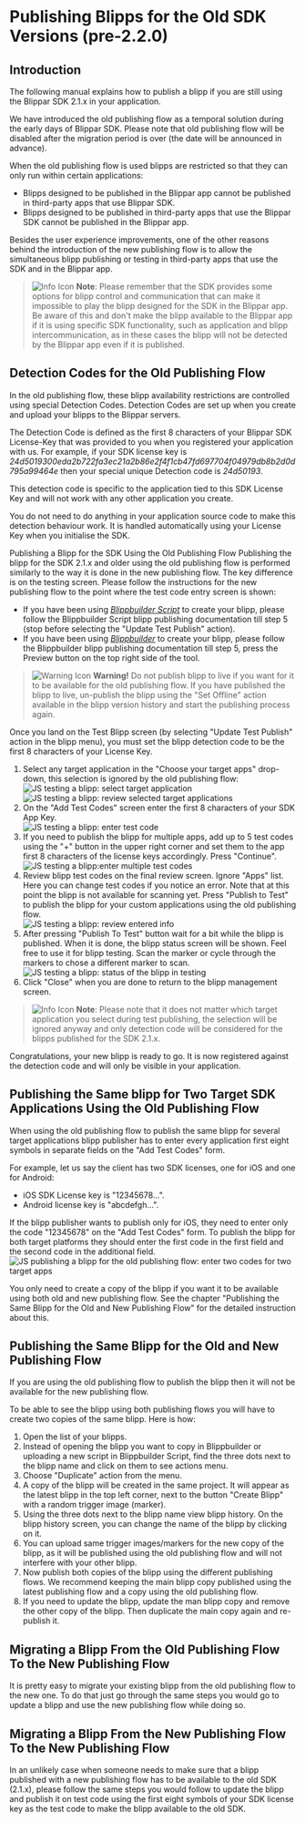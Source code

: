 # Publishing Blipps for the Old SDK Versions (pre-2.2.0)

## Introduction

The following manual explains how to publish a blipp if you are still using the Blippar SDK 2.1.x in your application.

We have introduced the old publishing flow as a temporal solution during the early days of Blippar SDK. Please note that old publishing flow will be disabled after the migration period is over (the date will be announced in advance).

When the old publishing flow is used blipps are restricted so that they can only run within certain applications:

* Blipps designed to be published in the Blippar app cannot be published in third-party apps that use Blippar SDK.
* Blipps designed to be published in third-party apps that use the Blippar SDK cannot be published in the Blippar app.

Besides the user experience improvements, one of the other reasons behind the introduction of the new publishing flow is to allow the simultaneous blipp publishing or testing in third-party apps that use the SDK and in the Blippar app.

>![Info Icon](https://blippar-devportal-dev.s3.amazonaws.com/media/uploads/BlipparSDK_Info.png) 
>**Note**: Please remember that the SDK provides some options for blipp control and communication that can make it impossible to play the blipp designed for the SDK in the Blippar app. Be aware of this and don't make the blipp available to the Blippar app if it is using specific SDK functionality, such as application and blipp intercommunication, as in these cases the blipp will not be detected by the Blippar app even if it is published.

## Detection Codes for the Old Publishing Flow
In the old publishing flow, these blipp availability restrictions are controlled using special Detection Codes. Detection Codes are set up when you create and upload your blipps to the Blippar servers.  

The Detection Code is defined as the first 8 characters of your Blippar SDK License-Key that was provided to you when you registered your application with us. For example, if your SDK license key is *24d5019300eda2b722fa3ec21a2b86e2f4f1cb47fd697704f04979db8b2d0d795a99464e* then your special unique Detection code is *24d50193*.

This detection code is specific to the application tied to this SDK License Key and will not work with any other application you create.

You do not need to do anything in your application source code to make this detection behaviour work.  It is handled automatically using your License Key when you initialise the SDK.

Publishing a Blipp for the SDK Using the Old Publishing Flow
Publishing the blipp for the SDK 2.1.x and older using the old publishing flow is performed similarly to the way it is done in the new publishing flow. The key difference is on the testing screen. Please follow the instructions for the new publishing flow to the point where the test code entry screen is shown:

* If you have been using *[Blippbuilder Script](https://developer.blippar.com/portal/ar-api/home/)* to create your blipp, please follow the Blippbuilder Script blipp publishing documentation till step 5 (stop before selecting the "Update Test Publish" action).
* If you have been using *[Blippbuilder](https://blippar.com/en/products/blippbuilder/)* to create your blipp, please follow the Blippbuilder blipp publishing documentation till step 5, press the Preview button on the top right side of the tool.

>![Warning Icon](https://blippar-devportal-dev.s3.amazonaws.com/media/uploads/BlipparSDK_Warning.png) 
> **Warning!** Do not publish blipp to live if you want for it to be available for the old publishing flow. If you have published the blipp to live, un-publish the blipp using the "Set Offline" action available in the blipp version history and start the publishing process again.

Once you land on the Test Blipp screen (by selecting "Update Test Publish" action in the blipp menu), you must set the blipp detection code to be the first 8 characters of your License Key.

1. Select any target application in the "Choose your target apps" drop-down, this selection is ignored by the old publishing flow:  
  ![JS testing a blipp: select target application](https://blippar-devportal-dev.s3.amazonaws.com/media/uploads/0060.js_blipp_test_select_app.png) ![JS testing a blipp: review selected target applications](https://blippar-devportal-dev.s3.amazonaws.com/media/uploads/0070.js_blipp_test_selected_app.png)
2. On the "Add Test Codes" screen enter the first 8 characters of your SDK App Key.  
  ![JS testing a blipp: enter test code](https://blippar-devportal-dev.s3.amazonaws.com/media/uploads/0080.js_blipp_test_enter_code.png)
3. If you need to publish the blipp for multiple apps, add up to 5 test codes using the "+" button in the upper right corner and set them to the app first 8 characters of the license keys accordingly. Press "Continue".  
  ![JS testing a blipp:enter multiple test codes](https://blippar-devportal-dev.s3.amazonaws.com/media/uploads/0090.js_blipp_test_enter_multiple_codes.png)
4. Review blipp test codes on the final review screen. Ignore "Apps" list. Here you can change test codes if you notice an error. Note that at this point the blipp is not available for scanning yet. Press "Publish to Test" to publish the blipp for your custom applications using the old publishing flow.  
  ![JS testing a blipp: review entered info](https://blippar-devportal-dev.s3.amazonaws.com/media/uploads/0100.js_blipp_test_review.png)
5. After pressing "Publish To Test" button wait for a bit while the blipp is published. When it is done, the blipp status screen will be shown. Feel free to use it for blipp testing. Scan the marker or cycle through the markers to chose a different marker to scan.    
  ![JS testing a blipp: status of the blipp in testing](https://blippar-devportal-dev.s3.amazonaws.com/media/uploads/0110.js_blipp_in_test_status.png)
6. Click "Close" when you are done to return to the blipp management screen.

>![Info Icon](https://blippar-devportal-dev.s3.amazonaws.com/media/uploads/BlipparSDK_Info.png) 
>**Note**: Please note that it does not matter which target application you select during test publishing, the selection will be ignored anyway and only detection code will be considered for the blipps published for the SDK 2.1.x.

Congratulations, your new blipp is ready to go. It is now registered against the detection code and will only be visible in your application.

## Publishing the Same blipp for Two Target SDK Applications Using the Old Publishing Flow

When using the old publishing flow to publish the same blipp for several target applications blipp publisher has to enter every application first eight symbols in separate fields on the "Add Test Codes" form.

For example, let us say the client has two SDK licenses, one for iOS and one for Android:

* iOS SDK License key is "12345678...".
* Android license key is "abcdefgh...".

If the blipp publisher wants to publish only for iOS, they need to enter only the code "12345678" on the "Add Test Codes" form.
To publish the blipp for both target platforms they should enter the first code in the first field and the second code in the additional field.
![JS publishing a blipp for the old publishing flow: enter two codes for two target apps](https://blippar-devportal-dev.s3.amazonaws.com/media/uploads/0260.old_pub_flow_blipp_test_enter_two_codes.png)


You only need to create a copy of the blipp if you want it to be available using both old and new publishing flow.  See the chapter "Publishing the Same Blipp for the Old and New Publishing Flow" for the detailed instruction about this.

## Publishing the Same Blipp for the Old and New Publishing Flow

If you are using the old publishing flow to publish the blipp then it will not be available for the new publishing flow.

To be able to see the blipp using both publishing flows you will have to create two copies of the same blipp. Here is how:

1. Open the list of your blipps.
2. Instead of opening the blipp you want to copy in Blippbuilder or uploading a new script in Blippbuilder Script, find the three dots next to the blipp name and click on them to see actions menu.
3. Choose "Duplicate" action from the menu.
4. A copy of the blipp will be created in the same project. It will appear as the latest blipp in the top left corner, next to the button "Create Blipp" with a random trigger image (marker).
5. Using the three dots next to the blipp name view blipp history. On the blipp history screen, you can change the name of the blipp by clicking on it.
6. You can upload same trigger images/markers for the new copy of the blipp, as it will be published using the old publishing flow and will not interfere with your other blipp.
7. Now publish both copies of the blipp using the different publishing flows. We recommend keeping the main blipp copy published using the latest publishing flow and a copy using the old publishing flow.
8. If you need to update the blipp, update the man blipp copy and remove the other copy of the blipp. Then duplicate the main copy again and re-publish it.

## Migrating a Blipp From the Old Publishing Flow To the New Publishing Flow

It is pretty easy to migrate your existing blipp from the old publishing flow to the new one. To do that just go through the same steps you would go to update a blipp and use the new publishing flow while doing so.

## Migrating a Blipp From the New Publishing Flow To the New Publishing Flow

In an unlikely case when someone needs to make sure that a blipp published with a new publishing flow has to be available to the old SDK (2.1.x), please follow the same steps you would follow to update the blipp and publish it on test code using the first eight symbols of your SDK license key as the test code to make the blipp available to the old SDK.